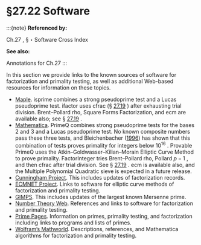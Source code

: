 # §27.22 Software

:::{note}
**Referenced by:**

Ch.27 , § ‣ Software Cross Index

**See also:**

Annotations for Ch.27
:::

In this section we provide links to the known sources of software for factorization and primality testing, as well as additional Web-based resources for information on these topics.

* [Maple](./bib/M.html#bib2530 ""). isprime combines a strong pseudoprime test and a Lucas pseudoprime test. ifactor uses cfrac (§ [27.19](./27.19.md "§27.19 Methods of Computation: Factorization ‣ Computation ‣ Chapter 27 Functions of Number Theory") ) after exhausting trial division. Brent–Pollard rho, Square Forms Factorization, and ecm are available also; see § [27.19](./27.19.md "§27.19 Methods of Computation: Factorization ‣ Computation ‣ Chapter 27 Functions of Number Theory") .
* [Mathematica](./bib/M.html#bib2531 ""). PrimeQ combines strong pseudoprime tests for the bases 2 and 3 and a Lucas pseudoprime test. No known composite numbers pass these three tests, and Bleichenbacher ([1996](./bib/B.html#bib296 "Efficiency and Security of Cryptosystems Based on Number Theory")) has shown that this combination of tests proves primality for integers below $10^{16}$ . Provable PrimeQ uses the Atkin–Goldwasser–Kilian–Morain Elliptic Curve Method to prove primality. FactorInteger tries Brent–Pollard rho, Pollard $p-1$ , and then cfrac after trial division. See § [27.19](./27.19.md "§27.19 Methods of Computation: Factorization ‣ Computation ‣ Chapter 27 Functions of Number Theory") . ecm is available also, and the Multiple Polynomial Quadratic sieve is expected in a future release.
* [Cunningham Project](./bib/C.html#bib2514 ""). This includes updates of factorization records.
* [ECMNET Project](./bib/E.html#bib2516 ""). Links to software for elliptic curve methods of factorization and primality testing.
* [GIMPS](./bib/G.html#bib2522 ""). This includes updates of the largest known Mersenne prime.
* [Number Theory Web](./bib/N.html#bib2541 ""). References and links to software for factorization and primality testing.
* [Prime Pages](./bib/P.html#bib2545 ""). Information on primes, primality testing, and factorization including links to programs and lists of primes.
* [Wolfram’s Mathworld](./bib/W.html#bib2552 ""). Descriptions, references, and Mathematica algorithms for factorization and primality testing.
